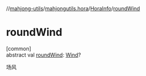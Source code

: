 //[mahjong-utils](../../../index.md)/[mahjongutils.hora](../index.md)/[HoraInfo](index.md)/[roundWind](round-wind.md)

# roundWind

[common]\
abstract val [roundWind](round-wind.md): [Wind](../../mahjongutils.models/-wind/index.md)?

场风
